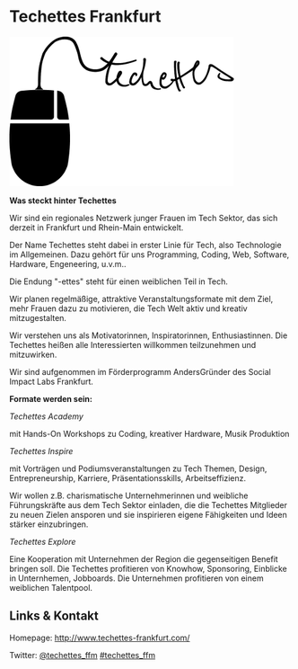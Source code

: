 # Techettes Frankfurt
![Techettes Frankfurt](./techettes.logo.png)


**Was steckt hinter Techettes**

Wir sind ein regionales Netzwerk junger Frauen im Tech Sektor, das sich derzeit in Frankfurt und
Rhein-Main entwickelt.

Der Name Techettes steht dabei in erster Linie für Tech, also Technologie im Allgemeinen. Dazu gehört für uns
Programming, Coding, Web, Software, Hardware, Engeneering, u.v.m..

Die Endung "-ettes" steht für einen weiblichen Teil in Tech.

Wir planen regelmäßige, attraktive Veranstaltungsformate mit dem Ziel, mehr Frauen dazu zu motivieren, die Tech
Welt aktiv und kreativ mitzugestalten.

Wir verstehen uns als Motivatorinnen, Inspiratorinnen, Enthusiastinnen.
Die Techettes heißen alle Interessierten willkommen teilzunehmen und mitzuwirken.

Wir sind aufgenommen im Förderprogramm AndersGründer des Social Impact Labs Frankfurt.

**Formate werden sein:**

*Techettes Academy*

mit Hands-On Workshops zu Coding, kreativer Hardware, Musik Produktion

*Techettes Inspire*

mit Vorträgen und Podiumsveranstaltungen zu Tech Themen, Design, Entrepreneurship, Karriere,
Präsentationsskills, Arbeitseffizienz.

Wir wollen z.B. charismatische Unternehmerinnen und weibliche Führungskräfte aus dem Tech Sektor einladen, die
die Techettes Mitglieder zu neuen Zielen ansporen und sie inspirieren eigene Fähigkeiten und Ideen stärker
einzubringen.

*Techettes Explore*

Eine Kooperation mit Unternehmen der Region die gegenseitigen Benefit bringen soll. Die Techettes profitieren
von Knowhow, Sponsoring, Einblicke in Unternhemen, Jobboards. Die Unternehmen profitieren von einem weiblichen
Talentpool.


## Links &amp; Kontakt

Homepage: <http://www.techettes-frankfurt.com/>



Twitter: [@techettes_ffm](https://twitter.com/@techettes_ffm) [#techettes_ffm](https://twitter.com/search?q=%23techettes_ffm)









